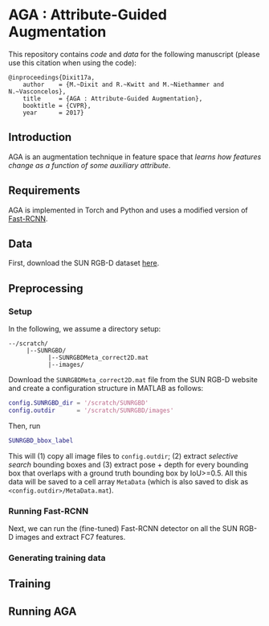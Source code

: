 # AGA : Attribute-Guided Augmentation

This repository contains *code* and *data* for the following manuscript
(please use this citation when using the code):

```
@inproceedings{Dixit17a,
    author    = {M.~Dixit and R.~Kwitt and M.~Niethammer and N.~Vasconcelos},
    title     = {AGA : Attribute-Guided Augmentation},
    booktitle = {CVPR},
    year      = 2017}
```

## Introduction

AGA is an augmentation technique in feature space that *learns how
features change as a function of some auxiliary attribute*.

## Requirements

AGA is implemented in Torch and Python and uses a modified version of
[Fast-RCNN](https://github.com/rbgirshick/fast-rcnn).

## Data

First, download the SUN RGB-D dataset [here](http://rgbd.cs.princeton.edu/).


## Preprocessing

### Setup

In the following, we assume a directory setup:
```
--/scratch/
     |--SUNRGBD/
           |--SUNRGBDMeta_correct2D.mat
           |--images/
```

Download the `SUNRGBDMeta_correct2D.mat` file from the SUN RGB-D website and
create a configuration structure in MATLAB as follows:
```matlab
config.SUNRGBD_dir = '/scratch/SUNRGBD'
config.outdir      = '/scratch/SUNRGBD/images'
```
Then, run
```matlab
SUNRGBD_bbox_label
```
This will (1) copy all image files to `config.outdir`; (2) extract *selective
search* bounding boxes and (3) extract pose + depth for every bounding box
that overlaps with a ground truth bounding box by IoU>=0.5.
All this data will be saved to a cell array `MetaData` (which is also saved
to disk as `<config.outdir>/MetaData.mat`).


### Running Fast-RCNN
Next, we can run the (fine-tuned) Fast-RCNN detector on all the SUN RGB-D images
and extract FC7 features.


### Generating training data

## Training

## Running AGA
